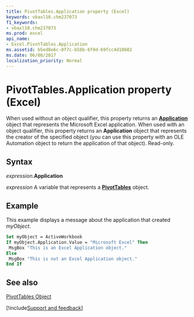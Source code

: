 ```yaml
---
title: PivotTables.Application property (Excel)
keywords: vbaxl10.chm237073
f1_keywords:
- vbaxl10.chm237073
ms.prod: excel
api_name:
- Excel.PivotTables.Application
ms.assetid: b5ed8e6c-0f7c-b58b-6f9d-69fcc4d10602
ms.date: 06/08/2017
localization_priority: Normal
---
```



# PivotTables.Application property (Excel)

When used without an object qualifier, this property returns an  **[Application](Excel.Application(object).md)** object that represents the Microsoft Excel application. When used with an object qualifier, this property returns an **Application** object that represents the creator of the specified object (you can use this property with an OLE Automation object to return the application of that object). Read-only.


## Syntax

_expression_.**Application**

_expression_ A variable that represents a **[PivotTables](Excel.PivotTables.md)** object.


## Example

This example displays a message about the application that created _myObject_.


```vb
Set myObject = ActiveWorkbook 
If myObject.Application.Value = "Microsoft Excel" Then 
 MsgBox "This is an Excel Application object." 
Else 
 MsgBox "This is not an Excel Application object." 
End If
```


## See also


[PivotTables Object](Excel.PivotTables.md)

[!include[Support and feedback](~/includes/feedback-boilerplate.md)]